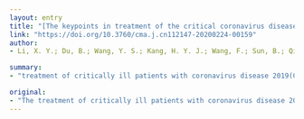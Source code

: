 ```yaml
---
layout: entry
title: "[The keypoints in treatment of the critical coronavirus disease 2019 patient]"
link: "https://doi.org/10.3760/cma.j.cn112147-20200224-00159"
author:
- Li, X. Y.; Du, B.; Wang, Y. S.; Kang, H. Y. J.; Wang, F.; Sun, B.; Qiu, H. B.; Tong, Z. H.

summary:
- "treatment of critically ill patients with coronavirus disease 2019(COVID-19) faces compelling challenges. Vasoconstrictor drugs should be used rationally and alerting of complications is of the same importance. Risk of venous thromboembolism (VTE) needs to be assessed, and effective prevention should be carried out for high-risk patients. A comprehensive analysis of disease state should be taken into interpretation of abnormally elevated D-Dimer."

original:
- "The treatment of critically ill patients with coronavirus disease 2019(COVID-19) faces compelling challenges. In this issue, we'd like to share our first-line treatment experience in treating COVID-19. Hemodynamics need be closely monitored and different types of shock should be distinguished. Vasoconstrictor drugs should be used rationally and alerting of complications is of the same importance. The risk of venous thromboembolism (VTE) needs to be assessed, and effective prevention should be carried out for high-risk patients. It is necessary to consider the possibility of pulmonary thromboembolism (PTE) in patients with sudden onset of oxygenation deterioration, respiratory distress, reduced blood pressure. However, comprehensive analysis of disease state should be taken into the interpretation of abnormally elevated D-Dimer. Nutritional support is the basis of treatment. It's important to establish individual therapy regimens and to evaluate, monitor and adjust dynamically. Under the current epidemic situation, convalescent plasma can only be used empirically, indications need to be strictly screened, the blood transfusion process should be closely monitored and the curative effect should be dynamically evaluated."
---
```


